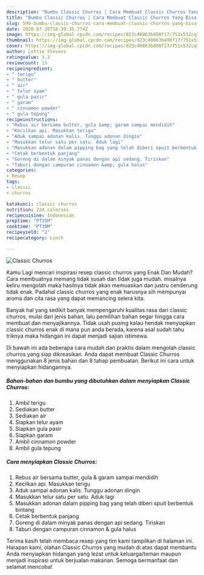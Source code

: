 ```yaml
---
description: "Bumbu Classic Churros | Cara Membuat Classic Churros Yang Bisa Manjain Lidah"
title: "Bumbu Classic Churros | Cara Membuat Classic Churros Yang Bisa Manjain Lidah"
slug: 599-bumbu-classic-churros-cara-membuat-classic-churros-yang-bisa-manjain-lidah
date: 2020-07-28T16:39:35.774Z
image: https://img-global.cpcdn.com/recipes/d23c40863b490f17/751x532cq70/classic-churros-foto-resep-utama.jpg
thumbnail: https://img-global.cpcdn.com/recipes/d23c40863b490f17/751x532cq70/classic-churros-foto-resep-utama.jpg
cover: https://img-global.cpcdn.com/recipes/d23c40863b490f17/751x532cq70/classic-churros-foto-resep-utama.jpg
author: Lettie Stevens
ratingvalue: 3.3
reviewcount: 13
recipeingredient:
- " terigu"
- " butter"
- " air"
- " telur ayam"
- " gula pasir"
- " garam"
- " cinnamon powder"
- " gula tepung"
recipeinstructions:
- "Rebus air bersama butter, gula &amp; garam sampai mendidih"
- "Kecilkan api. Masukkan terigu"
- "Aduk sampai adonan kalis. Tunggu adonan dingin"
- "Masukkan telur satu per satu. Aduk lagi"
- "Masukkan adonan dalam pipping bag yang telah diberi spuit berbentuk bintang"
- "Cetak berbentuk panjang"
- "Goreng di dalam minyak panas dengan api sedang. Tiriskan"
- "Taburi dengan campuran cinnamon &amp; gula halus"
categories:
- Resep
tags:
- classic
- churros

katakunci: classic churros 
nutrition: 224 calories
recipecuisine: Indonesian
preptime: "PT35M"
cooktime: "PT39M"
recipeyield: "2"
recipecategory: Lunch

---
```



![Classic Churros](https://img-global.cpcdn.com/recipes/d23c40863b490f17/751x532cq70/classic-churros-foto-resep-utama.jpg)

Kamu Lagi mencari inspirasi resep classic churros yang Enak Dan Mudah? Cara membuatnya memang tidak susah dan tidak juga mudah. misalnya keliru mengolah maka hasilnya tidak akan memuaskan dan justru cenderung tidak enak. Padahal classic churros yang enak harusnya sih mempunyai aroma dan cita rasa yang dapat memancing selera kita.



Banyak hal yang sedikit banyak mempengaruhi kualitas rasa dari classic churros, mulai dari jenis bahan, lalu pemilihan bahan segar hingga cara membuat dan menyajikannya. Tidak usah pusing kalau hendak menyiapkan classic churros enak di mana pun anda berada, karena asal sudah tahu triknya maka hidangan ini dapat menjadi sajian istimewa.


Di bawah ini ada beberapa cara mudah dan praktis dalam mengolah classic churros yang siap dikreasikan. Anda dapat membuat Classic Churros menggunakan 8 jenis bahan dan 8 tahap pembuatan. Berikut ini cara untuk menyiapkan hidangannya.

<!--inarticleads1-->

##### Bahan-bahan dan bumbu yang dibutuhkan dalam menyiapkan Classic Churros:

1. Ambil  terigu
1. Sediakan  butter
1. Sediakan  air
1. Siapkan  telur ayam
1. Siapkan  gula pasir
1. Siapkan  garam
1. Ambil  cinnamon powder
1. Ambil  gula tepung




<!--inarticleads2-->

##### Cara menyiapkan Classic Churros:

1. Rebus air bersama butter, gula &amp; garam sampai mendidih
1. Kecilkan api. Masukkan terigu
1. Aduk sampai adonan kalis. Tunggu adonan dingin
1. Masukkan telur satu per satu. Aduk lagi
1. Masukkan adonan dalam pipping bag yang telah diberi spuit berbentuk bintang
1. Cetak berbentuk panjang
1. Goreng di dalam minyak panas dengan api sedang. Tiriskan
1. Taburi dengan campuran cinnamon &amp; gula halus




Terima kasih telah membaca resep yang tim kami tampilkan di halaman ini. Harapan kami, olahan Classic Churros yang mudah di atas dapat membantu Anda menyiapkan hidangan yang lezat untuk keluarga/teman maupun menjadi inspirasi untuk berjualan makanan. Semoga bermanfaat dan selamat mencoba!
